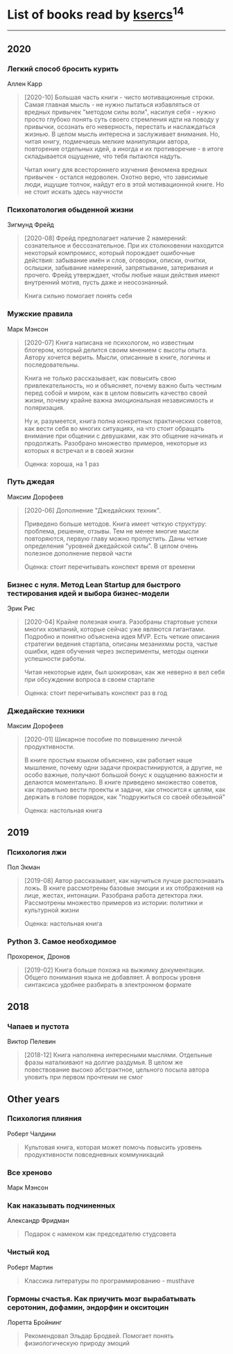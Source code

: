 # List of books read by [ksercs](https://plus.google.com/u/0/113010305809091482859/)<sup>14</sup>
---

## 2020

### Легкий способ бросить курить
Аллен Карр
> [2020-10] Большая часть книги - чисто мотивационные строки. Самая главная мысль - не нужно пытаться избавляться от вредных привычек "методом силы воли", насилуя себя - нужно просто глубоко понять суть своего стремления идти на поводу у привычки, осознать его неверность, перестать и наслаждаться жизнью. В целом мысль интересна и заслуживает внимания. Но, читая книгу, подмечаешь мелкие манипуляции автора, повторение отдельных идей, а иногда и их противоречие - в итоге складывается ощущение, что тебя пытаются надуть.
> 
> Читал книгу для всестороннего изучения феномена вредных привычек - остался недоволен. Охотно верю, что зависимые люди, ищущие толчок, найдут его в этой мотивационной книге. Но не стоит искать здесь научности


### Психопатология обыденной жизни
Зигмунд Фрейд
> [2020-08] Фрейд предполагает наличие 2 намерений: сознательное и бессознательное. При их столкновении находится некоторый компромисс, который порождает ошибочные действия: забывание имён и слов, оговорки, описки, очитки, ослышки, забывание намерений, запрятывание, затеривания и прочего. Фрейд утверждает, чтобы любые наши действия имеют внутренний мотив, пусть даже и неосознанный.
> 
> Книга сильно помогает понять себя


### Мужские правила
Марк Мэнсон
> [2020-07] Книга написана не психологом, но известным блогером, который делится своим мнением с высоты опыта. Автору хочется верить. Мысли, описанные в книге, логичны и последовательны. 
> 
> Книга не только рассказывает, как повысить свою привлекательность, но и объясняет, почему важно быть честным перед собой и миром, как в целом повысить качество своей жизни, почему крайне важна эмоциональная независимость и поляризация.
> 
> Ну и, разумеется, книга полна конкретных практических советов, как вести себя во многих ситуациях, на что стоит обращать внимание при общении с девушками, как это общение начинать и продолжать. Разобрано множество примеров, некоторые из которых я встречал и в своей жизни
> 
> Оценка: хороша, на 1 раз


### Путь джедая
Максим Дорофеев
> [2020-06] Дополнение "Джедайских техник".
> 
> Приведено больше методов. Книга имеет четкую структуру: проблема, решение, отзывы. Тем не менее многие мысли повторяются, первую главу можно пропустить. Даны четкие определения "уровней джедайской силы". В целом очень полезное дополнение первой части
> 
> Оценка: стоит перечитывать конспект время от времени


### Бизнес с нуля. Метод Lean Startup для быстрого тестирования идей и выбора бизнес-модели
Эрик Рис
> [2020-04] Крайне полезная книга. Разобраны стартовые успехи многих компаний, которые сейчас уже являются гигантами. Подробно и понятно объяснена идея MVP. Есть четкие описания стратегии ведения стартапа, описаны мезанихмы роста, частые ошибки, идея обучения через эксперименты, методы оценки успешности работы.
> 
> Читая некоторые идеи, был шокирован, как же неверно я вел себя при обсуждении вопроса в своем стартапе
> 
> Оценка: стоит перечитывать конспект раз в год


### Джедайские техники
Максим Дорофеев
> [2020-01] Шикарное пособие по повышению личной продуктивности. 
> 
> В книге простым языком объяснено, как работает наше мышление, почему одни задачи прокрастинируются, а другие, не особо важные, получают большой бонус к ощущению важности и делаются моментально. В книге приведено множество советов, как правильно вести проекты и задачи, как относится к целям, как держать в голове порядок, как "подружиться со своей обезьяной"
> 
> Оценка: настольная книга



## 2019

### Психология лжи
Пол Экман
> [2019-08] Автор рассказывает, как научиться лучше распознавать ложь. В книге рассмотрены базовые эмоции и их отображения на лице, жестах, интонации. Разобрана работа детектора лжи. Рассмотрены множество примеров из истории: политики и культурной жизни
> 
> Оценка: настольная книга


### Python 3. Самое необходимое
Прохоренок, Дронов
> [2019-02] Книга больше похожа на выжимку документации. Общего понимания языка не добавляет. А вопросы уровня синтаксиса удобнее разбирать в электронном формате



## 2018

### Чапаев и пустота
Виктор Пелевин
> [2018-12] Книга наполнена интересными мыслями. Отдельные фразы наталкивают на долгие раздумья. В целом же повествование высоко абстрактное, цельного посыла автора уловить при первом прочтении не смог



## Other years

### Психология плияния
Роберт Чалдини
> Культовая книга, которая может помочь повысить уровень продуктивности повседневных коммуникаций


### Все хреново
Марк Мэнсон


### Как наказывать подчиненных
Александр Фридман
> Подарок с намеком как председателю студсовета


### Чистый код
Роберт Мартин
> Классика литературы по программированию - musthave


### Гормоны счастья. Как приучить мозг вырабатывать серотонин, дофамин, эндорфин и окситоцин
Лоретта Бройнинг
> Рекомендовал Эльдар Бродвей. Помогает понять физиологическую природу эмоций



